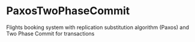 # PaxosTwoPhaseCommit
Flights booking system with replication substitution algorithm (Paxos) and Two Phase Commit for transactions
